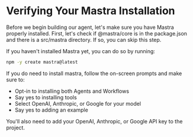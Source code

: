 # Verifying Your Mastra Installation

Before we begin building our agent, let's make sure you have Mastra properly installed. First, let's check if @mastra/core is in the package.json and there is a src/mastra directory. If so, you can skip this step.

If you haven't installed Mastra yet, you can do so by running:

```bash
npm -y create mastra@latest
```

If you do need to install mastra, follow the on-screen prompts and make sure to:

- Opt-in to installing both Agents and Workflows
- Say yes to installing tools
- Select OpenAI, Anthropic, or Google for your model
- Say yes to adding an example

You'll also need to add your OpenAI, Anthropic, or Google API key to the project.
